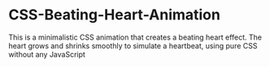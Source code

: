 # CSS-Beating-Heart-Animation
This is a minimalistic CSS animation that creates a beating heart effect. The heart grows and shrinks smoothly to simulate a heartbeat, using pure CSS without any JavaScript
